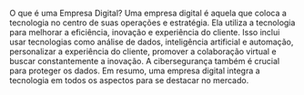 O que é uma Empresa Digital?
Uma empresa digital é aquela que coloca a tecnologia no centro de suas operações e estratégia. Ela utiliza a tecnologia para melhorar a eficiência, inovação e experiência do cliente. Isso inclui usar tecnologias como análise de dados, inteligência artificial e automação, personalizar a experiência do cliente, promover a colaboração virtual e buscar constantemente a inovação. A cibersegurança também é crucial para proteger os dados. Em resumo, uma empresa digital integra a tecnologia em todos os aspectos para se destacar no mercado.